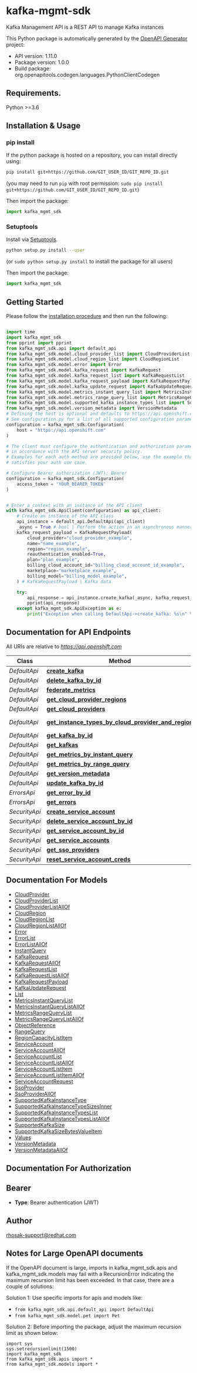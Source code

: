 # kafka-mgmt-sdk
Kafka Management API is a REST API to manage Kafka instances

This Python package is automatically generated by the [OpenAPI Generator](https://openapi-generator.tech) project:

- API version: 1.11.0
- Package version: 1.0.0
- Build package: org.openapitools.codegen.languages.PythonClientCodegen

## Requirements.

Python >=3.6

## Installation & Usage
### pip install

If the python package is hosted on a repository, you can install directly using:

```sh
pip install git+https://github.com/GIT_USER_ID/GIT_REPO_ID.git
```
(you may need to run `pip` with root permission: `sudo pip install git+https://github.com/GIT_USER_ID/GIT_REPO_ID.git`)

Then import the package:
```python
import kafka_mgmt_sdk
```

### Setuptools

Install via [Setuptools](http://pypi.python.org/pypi/setuptools).

```sh
python setup.py install --user
```
(or `sudo python setup.py install` to install the package for all users)

Then import the package:
```python
import kafka_mgmt_sdk
```

## Getting Started

Please follow the [installation procedure](#installation--usage) and then run the following:

```python

import time
import kafka_mgmt_sdk
from pprint import pprint
from kafka_mgmt_sdk.api import default_api
from kafka_mgmt_sdk.model.cloud_provider_list import CloudProviderList
from kafka_mgmt_sdk.model.cloud_region_list import CloudRegionList
from kafka_mgmt_sdk.model.error import Error
from kafka_mgmt_sdk.model.kafka_request import KafkaRequest
from kafka_mgmt_sdk.model.kafka_request_list import KafkaRequestList
from kafka_mgmt_sdk.model.kafka_request_payload import KafkaRequestPayload
from kafka_mgmt_sdk.model.kafka_update_request import KafkaUpdateRequest
from kafka_mgmt_sdk.model.metrics_instant_query_list import MetricsInstantQueryList
from kafka_mgmt_sdk.model.metrics_range_query_list import MetricsRangeQueryList
from kafka_mgmt_sdk.model.supported_kafka_instance_types_list import SupportedKafkaInstanceTypesList
from kafka_mgmt_sdk.model.version_metadata import VersionMetadata
# Defining the host is optional and defaults to https://api.openshift.com
# See configuration.py for a list of all supported configuration parameters.
configuration = kafka_mgmt_sdk.Configuration(
    host = "https://api.openshift.com"
)

# The client must configure the authentication and authorization parameters
# in accordance with the API server security policy.
# Examples for each auth method are provided below, use the example that
# satisfies your auth use case.

# Configure Bearer authorization (JWT): Bearer
configuration = kafka_mgmt_sdk.Configuration(
    access_token = 'YOUR_BEARER_TOKEN'
)


# Enter a context with an instance of the API client
with kafka_mgmt_sdk.ApiClient(configuration) as api_client:
    # Create an instance of the API class
    api_instance = default_api.DefaultApi(api_client)
    _async = True # bool | Perform the action in an asynchronous manner
    kafka_request_payload = KafkaRequestPayload(
        cloud_provider="cloud_provider_example",
        name="name_example",
        region="region_example",
        reauthentication_enabled=True,
        plan="plan_example",
        billing_cloud_account_id="billing_cloud_account_id_example",
        marketplace="marketplace_example",
        billing_model="billing_model_example",
    ) # KafkaRequestPayload | Kafka data

    try:
        api_response = api_instance.create_kafka(_async, kafka_request_payload)
        pprint(api_response)
    except kafka_mgmt_sdk.ApiException as e:
        print("Exception when calling DefaultApi->create_kafka: %s\n" % e)
```

## Documentation for API Endpoints

All URIs are relative to *https://api.openshift.com*

Class | Method | HTTP request | Description
------------ | ------------- | ------------- | -------------
*DefaultApi* | [**create_kafka**](docs/DefaultApi.md#create_kafka) | **POST** /api/kafkas_mgmt/v1/kafkas | 
*DefaultApi* | [**delete_kafka_by_id**](docs/DefaultApi.md#delete_kafka_by_id) | **DELETE** /api/kafkas_mgmt/v1/kafkas/{id} | 
*DefaultApi* | [**federate_metrics**](docs/DefaultApi.md#federate_metrics) | **GET** /api/kafkas_mgmt/v1/kafkas/{id}/metrics/federate | 
*DefaultApi* | [**get_cloud_provider_regions**](docs/DefaultApi.md#get_cloud_provider_regions) | **GET** /api/kafkas_mgmt/v1/cloud_providers/{id}/regions | 
*DefaultApi* | [**get_cloud_providers**](docs/DefaultApi.md#get_cloud_providers) | **GET** /api/kafkas_mgmt/v1/cloud_providers | 
*DefaultApi* | [**get_instance_types_by_cloud_provider_and_region**](docs/DefaultApi.md#get_instance_types_by_cloud_provider_and_region) | **GET** /api/kafkas_mgmt/v1/instance_types/{cloud_provider}/{cloud_region} | 
*DefaultApi* | [**get_kafka_by_id**](docs/DefaultApi.md#get_kafka_by_id) | **GET** /api/kafkas_mgmt/v1/kafkas/{id} | 
*DefaultApi* | [**get_kafkas**](docs/DefaultApi.md#get_kafkas) | **GET** /api/kafkas_mgmt/v1/kafkas | 
*DefaultApi* | [**get_metrics_by_instant_query**](docs/DefaultApi.md#get_metrics_by_instant_query) | **GET** /api/kafkas_mgmt/v1/kafkas/{id}/metrics/query | 
*DefaultApi* | [**get_metrics_by_range_query**](docs/DefaultApi.md#get_metrics_by_range_query) | **GET** /api/kafkas_mgmt/v1/kafkas/{id}/metrics/query_range | 
*DefaultApi* | [**get_version_metadata**](docs/DefaultApi.md#get_version_metadata) | **GET** /api/kafkas_mgmt/v1 | 
*DefaultApi* | [**update_kafka_by_id**](docs/DefaultApi.md#update_kafka_by_id) | **PATCH** /api/kafkas_mgmt/v1/kafkas/{id} | 
*ErrorsApi* | [**get_error_by_id**](docs/ErrorsApi.md#get_error_by_id) | **GET** /api/kafkas_mgmt/v1/errors/{id} | 
*ErrorsApi* | [**get_errors**](docs/ErrorsApi.md#get_errors) | **GET** /api/kafkas_mgmt/v1/errors | 
*SecurityApi* | [**create_service_account**](docs/SecurityApi.md#create_service_account) | **POST** /api/kafkas_mgmt/v1/service_accounts | 
*SecurityApi* | [**delete_service_account_by_id**](docs/SecurityApi.md#delete_service_account_by_id) | **DELETE** /api/kafkas_mgmt/v1/service_accounts/{id} | 
*SecurityApi* | [**get_service_account_by_id**](docs/SecurityApi.md#get_service_account_by_id) | **GET** /api/kafkas_mgmt/v1/service_accounts/{id} | 
*SecurityApi* | [**get_service_accounts**](docs/SecurityApi.md#get_service_accounts) | **GET** /api/kafkas_mgmt/v1/service_accounts | 
*SecurityApi* | [**get_sso_providers**](docs/SecurityApi.md#get_sso_providers) | **GET** /api/kafkas_mgmt/v1/sso_providers | 
*SecurityApi* | [**reset_service_account_creds**](docs/SecurityApi.md#reset_service_account_creds) | **POST** /api/kafkas_mgmt/v1/service_accounts/{id}/reset_credentials | 


## Documentation For Models

 - [CloudProvider](docs/CloudProvider.md)
 - [CloudProviderList](docs/CloudProviderList.md)
 - [CloudProviderListAllOf](docs/CloudProviderListAllOf.md)
 - [CloudRegion](docs/CloudRegion.md)
 - [CloudRegionList](docs/CloudRegionList.md)
 - [CloudRegionListAllOf](docs/CloudRegionListAllOf.md)
 - [Error](docs/Error.md)
 - [ErrorList](docs/ErrorList.md)
 - [ErrorListAllOf](docs/ErrorListAllOf.md)
 - [InstantQuery](docs/InstantQuery.md)
 - [KafkaRequest](docs/KafkaRequest.md)
 - [KafkaRequestAllOf](docs/KafkaRequestAllOf.md)
 - [KafkaRequestList](docs/KafkaRequestList.md)
 - [KafkaRequestListAllOf](docs/KafkaRequestListAllOf.md)
 - [KafkaRequestPayload](docs/KafkaRequestPayload.md)
 - [KafkaUpdateRequest](docs/KafkaUpdateRequest.md)
 - [List](docs/List.md)
 - [MetricsInstantQueryList](docs/MetricsInstantQueryList.md)
 - [MetricsInstantQueryListAllOf](docs/MetricsInstantQueryListAllOf.md)
 - [MetricsRangeQueryList](docs/MetricsRangeQueryList.md)
 - [MetricsRangeQueryListAllOf](docs/MetricsRangeQueryListAllOf.md)
 - [ObjectReference](docs/ObjectReference.md)
 - [RangeQuery](docs/RangeQuery.md)
 - [RegionCapacityListItem](docs/RegionCapacityListItem.md)
 - [ServiceAccount](docs/ServiceAccount.md)
 - [ServiceAccountAllOf](docs/ServiceAccountAllOf.md)
 - [ServiceAccountList](docs/ServiceAccountList.md)
 - [ServiceAccountListAllOf](docs/ServiceAccountListAllOf.md)
 - [ServiceAccountListItem](docs/ServiceAccountListItem.md)
 - [ServiceAccountListItemAllOf](docs/ServiceAccountListItemAllOf.md)
 - [ServiceAccountRequest](docs/ServiceAccountRequest.md)
 - [SsoProvider](docs/SsoProvider.md)
 - [SsoProviderAllOf](docs/SsoProviderAllOf.md)
 - [SupportedKafkaInstanceType](docs/SupportedKafkaInstanceType.md)
 - [SupportedKafkaInstanceTypeSizesInner](docs/SupportedKafkaInstanceTypeSizesInner.md)
 - [SupportedKafkaInstanceTypesList](docs/SupportedKafkaInstanceTypesList.md)
 - [SupportedKafkaInstanceTypesListAllOf](docs/SupportedKafkaInstanceTypesListAllOf.md)
 - [SupportedKafkaSize](docs/SupportedKafkaSize.md)
 - [SupportedKafkaSizeBytesValueItem](docs/SupportedKafkaSizeBytesValueItem.md)
 - [Values](docs/Values.md)
 - [VersionMetadata](docs/VersionMetadata.md)
 - [VersionMetadataAllOf](docs/VersionMetadataAllOf.md)


## Documentation For Authorization


## Bearer

- **Type**: Bearer authentication (JWT)


## Author

rhosak-support@redhat.com


## Notes for Large OpenAPI documents
If the OpenAPI document is large, imports in kafka_mgmt_sdk.apis and kafka_mgmt_sdk.models may fail with a
RecursionError indicating the maximum recursion limit has been exceeded. In that case, there are a couple of solutions:

Solution 1:
Use specific imports for apis and models like:
- `from kafka_mgmt_sdk.api.default_api import DefaultApi`
- `from kafka_mgmt_sdk.model.pet import Pet`

Solution 2:
Before importing the package, adjust the maximum recursion limit as shown below:
```
import sys
sys.setrecursionlimit(1500)
import kafka_mgmt_sdk
from kafka_mgmt_sdk.apis import *
from kafka_mgmt_sdk.models import *
```

